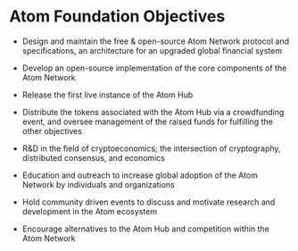 # Atom Foundation Objectives

- Design and maintain the free & open-source Atom Network protocol and specifications, an architecture for an upgraded global financial system

- Develop an open-source implementation of the core components of the Atom Network

- Release the first live instance of the Atom Hub

- Distribute the tokens associated with the Atom Hub via a crowdfunding event, and oversee management of the raised funds for fulfilling the other objectives

- R&D in the field of cryptoeconomics; the intersection of cryptography, distributed consensus, and economics

- Education and outreach to increase global adoption of the Atom Network by individuals and organizations

- Hold community driven events to discuss and motivate research and development in the Atom ecosystem    

- Encourage alternatives to the Atom Hub and competition within the Atom Network     


